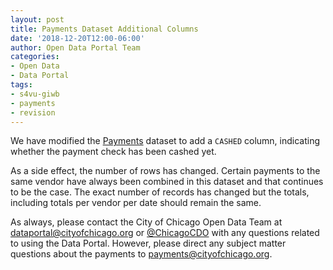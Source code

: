 ```yaml
---
layout: post
title: Payments Dataset Additional Columns
date: '2018-12-20T12:00-06:00'
author: Open Data Portal Team
categories:
- Open Data
- Data Portal
tags:
- s4vu-giwb
- payments
- revision
---
```

We have modified the [Payments](https://data.cityofchicago.org/d/s4vu-giwb) dataset to add a `CASHED` column, indicating whether the payment check has been cashed yet.

As a side effect, the number of rows has changed. Certain payments to the same vendor have always been combined in this dataset and that continues to be the case. The exact number of records has changed but the totals, including totals per vendor per date should remain the same.

As always, please contact the City of Chicago Open Data Team at [dataportal@cityofchicago.org](mailto:dataportal@cityofchicago.org) or [@ChicagoCDO](https://twitter.com/ChicagoCDO) with any questions related to using the Data Portal. However, please direct any subject matter questions about the payments to [payments@cityofchicago.org](mailto:payments@cityofchicago.org).
